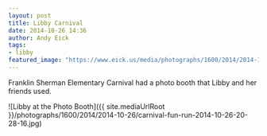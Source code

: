 ```yaml
---
layout: post
title: Libby Carnival
date: 2014-10-26 14:36
author: Andy Eick
tags: 
- libby
featured_image: "https://www.eick.us/media/photographs/1600/2014/2014-10-26/carnival-fun-run-2014-10-26-20-28-16.jpg"
---
```

Franklin Sherman Elementary Carnival had a photo booth that Libby and her friends used.

![Libby at the Photo Booth]({{ site.mediaUrlRoot }}/photographs/1600/2014/2014-10-26/carnival-fun-run-2014-10-26-20-28-16.jpg)

